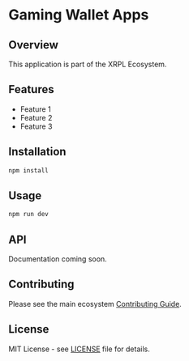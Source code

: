 # Gaming Wallet Apps

## Overview

This application is part of the XRPL Ecosystem.

## Features

- Feature 1
- Feature 2
- Feature 3

## Installation

```bash
npm install
```

## Usage

```bash
npm run dev
```

## API

Documentation coming soon.

## Contributing

Please see the main ecosystem [Contributing Guide](../../docs/guides/CONTRIBUTING.md).

## License

MIT License - see [LICENSE](../../LICENSE) file for details.
